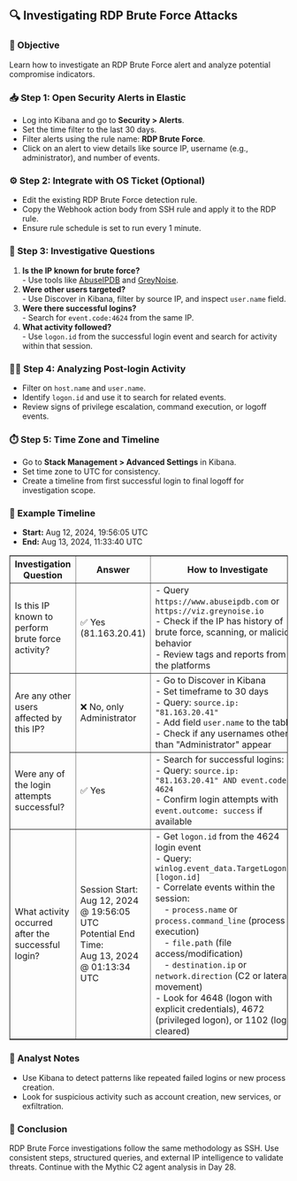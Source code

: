 <h2>🔍 Investigating RDP Brute Force Attacks</h2>

<h3>🎯 Objective</h3>
<p>Learn how to investigate an RDP Brute Force alert and analyze potential compromise indicators.</p>

<h3>📥 Step 1: Open Security Alerts in Elastic</h3>
<ul>
  <li>Log into Kibana and go to <strong>Security > Alerts</strong>.</li>
  <li>Set the time filter to the last 30 days.</li>
  <li>Filter alerts using the rule name: <strong>RDP Brute Force</strong>.</li>
  <li>Click on an alert to view details like source IP, username (e.g., administrator), and number of events.</li>
</ul>

<h3>⚙️ Step 2: Integrate with OS Ticket (Optional)</h3>
<ul>
  <li>Edit the existing RDP Brute Force detection rule.</li>
  <li>Copy the Webhook action body from SSH rule and apply it to the RDP rule.</li>
  <li>Ensure rule schedule is set to run every 1 minute.</li>
</ul>

<h3>🔎 Step 3: Investigative Questions</h3>
<ol>
  <li><strong>Is the IP known for brute force?</strong><br>
    - Use tools like <a href="https://www.abuseipdb.com/" target="_blank">AbuseIPDB</a> and <a href="https://viz.greynoise.io/" target="_blank">GreyNoise</a>.
  </li>
  <li><strong>Were other users targeted?</strong><br>
    - Use Discover in Kibana, filter by source IP, and inspect <code>user.name</code> field.
  </li>
  <li><strong>Were there successful logins?</strong><br>
    - Search for <code>event.code:4624</code> from the same IP.</li>
  <li><strong>What activity followed?</strong><br>
    - Use <code>logon.id</code> from the successful login event and search for activity within that session.</li>
</ol>

<h3>🕵️‍♂️ Step 4: Analyzing Post-login Activity</h3>
<ul>
  <li>Filter on <code>host.name</code> and <code>user.name</code>.</li>
  <li>Identify <code>logon.id</code> and use it to search for related events.</li>
  <li>Review signs of privilege escalation, command execution, or logoff events.</li>
</ul>

<h3>⏱️ Step 5: Time Zone and Timeline</h3>
<ul>
  <li>Go to <strong>Stack Management > Advanced Settings</strong> in Kibana.</li>
  <li>Set time zone to UTC for consistency.</li>
  <li>Create a timeline from first successful login to final logoff for investigation scope.</li>
</ul>

<h3>📌 Example Timeline</h3>
<ul>
  <li><strong>Start:</strong> Aug 12, 2024, 19:56:05 UTC</li>
  <li><strong>End:</strong> Aug 13, 2024, 11:33:40 UTC</li>
</ul>
<table border="1" cellpadding="8" cellspacing="0">
  <thead>
    <tr>
      <th>Investigation Question</th>
      <th>Answer</th>
      <th>How to Investigate</th>
    </tr>
  </thead>
  <tbody>
    <tr>
      <td>Is this IP known to perform brute force activity?</td>
      <td>✅ Yes (81.163.20.41)</td>
      <td>
        - Query <code>https://www.abuseipdb.com</code> or <code>https://viz.greynoise.io</code><br>
        - Check if the IP has history of brute force, scanning, or malicious behavior<br>
        - Review tags and reports from the platforms
      </td>
    </tr>
    <tr>
      <td>Are any other users affected by this IP?</td>
      <td>❌ No, only Administrator</td>
      <td>
        - Go to Discover in Kibana<br>
        - Set timeframe to 30 days<br>
        - Query: <code>source.ip: "81.163.20.41"</code><br>
        - Add field <code>user.name</code> to the table<br>
        - Check if any usernames other than "Administrator" appear
      </td>
    </tr>
    <tr>
      <td>Were any of the login attempts successful?</td>
      <td>✅ Yes</td>
      <td>
        - Search for successful logins:<br>
        - Query: <code>source.ip: "81.163.20.41" AND event.code: 4624</code><br>
        - Confirm login attempts with <code>event.outcome: success</code> if available
      </td>
    </tr>
    <tr>
      <td>What activity occurred after the successful login?</td>
      <td>
        Session Start:<br> Aug 12, 2024 @ 19:56:05 UTC<br>
        Potential End Time:<br> Aug 13, 2024 @ 01:13:34 UTC
      </td>
      <td>
        - Get <code>logon.id</code> from the 4624 login event<br>
        - Query:<br> 
          <code>winlog.event_data.TargetLogonId: [logon.id]</code><br>
        - Correlate events within the session:<br>
        &emsp;- <code>process.name</code> or <code>process.command_line</code> (process execution)<br>
        &emsp;- <code>file.path</code> (file access/modification)<br>
        &emsp;- <code>destination.ip</code> or <code>network.direction</code> (C2 or lateral movement)<br>
        - Look for 4648 (logon with explicit credentials), 4672 (privileged logon), or 1102 (log cleared)
      </td>
    </tr>
  </tbody>
</table>

<h3>🧠 Analyst Notes</h3>
<ul>
  <li>Use Kibana to detect patterns like repeated failed logins or new process creation.</li>
  <li>Look for suspicious activity such as account creation, new services, or exfiltration.</li>
</ul>

<h3>📢 Conclusion</h3>
<p>RDP Brute Force investigations follow the same methodology as SSH. Use consistent steps, structured queries, and external IP intelligence to validate threats. Continue with the Mythic C2 agent analysis in Day 28.</p>
